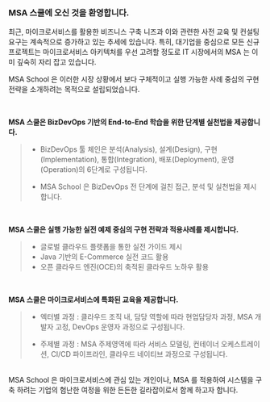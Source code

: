 
### MSA 스쿨에 오신 것을 환영합니다.

최근, 마이크로서비스를 활용한 비즈니스 구축 니즈과 이와 관련한 사전 교육 및 컨설팅 요구는 계속적으로 증가하고 있는 추세에 있습니다. 특히, 대기업을 중심으로 모든 신규 프로젝트는 마이크로서비스 아키텍처를 우선 고려할 정도로 IT 시장에서의 MSA 는 이미 깊숙히 자리 잡고 있습니다.

MSA School 은 이러한 시장 상황에서 보다 구체적이고 실행 가능한 사례 중심의 구현 전략을 소개하려는 목적으로 설립되었습니다.   

<br/>

**MSA 스쿨은 BizDevOps 기반의 End-to-End 학습을 위한 단계별 실천법을 제공합니다.**
>
>- BizDevOps 툴 체인은 분석(Analysis), 설계(Design), 구현(Implementation), 통합(Integration), 배포(Deployment), 운영(Operation)의 6단계로 구성됩니다.
>
>- MSA School 은 BizDevOps 전 단계에 걸친 접근, 분석 및 실천법을 제시합니다. 

<br/>

**MSA 스쿨은 실행 가능한 실전 예제 중심의 구현 전략과 적용사례를 제시합니다.**
>
>- 글로벌 클라우드 플랫폼을 통한 실전 가이드 제시 
>- Java 기반의 E-Commerce 실전 코드 활용 
>- 오픈 클라우드 엔진(OCE)의 축적된 클라우드 노하우 활용

<br/> 

**MSA 스쿨은 마이크로서비스에 특화된 교육을 제공합니다.**
>
>- 엑터별 과정 : 클라우드 조직 내, 담당 역할에 따라 현업담당자 과정, MSA 개발자 고정, DevOps 운영자 과정으로 구성됩니다.
>
>- 주제별 과정 : MSA 주제영역에 따라 서비스 모델링, 컨테이너 오케스트레이션, CI/CD 파이프라인, 클라우드 네이티브 과정으로 구성됩니다.  


<br/>
MSA School 은 마이크로서비스에 관심 있는 개인이나, MSA 를 적용하여 시스템을 구축 하려는 기업의 험난한 여정을 위한 든든한 길라잡이로서 함께 하고자 합니다.
